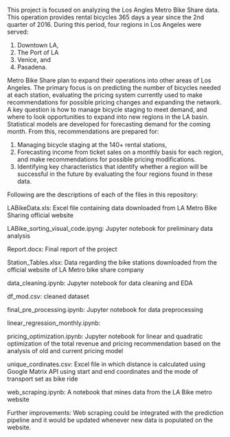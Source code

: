 This project is focused on analyzing the Los Angles Metro Bike Share
data. This operation provides rental bicycles 365 days a year since the 2nd quarter
of 2016. During this period, four regions in Los Angeles were served:
1. Downtown LA,
2. The Port of LA
3. Venice, and
4. Pasadena.


Metro Bike Share plan to expand their operations into other areas of Los Angeles.
The primary focus is on predicting the number of bicycles needed at each station, evaluating the pricing
system currently used to make recommendations for possible pricing changes and
expanding the network. A key question is how to manage bicycle staging to meet
demand, and where to look opportunities to expand into new regions in the LA
basin.
Statistical models are developed for forecasting demand for the coming month. From this, recommendations are prepared for:
1. Managing bicycle staging at the 140+ rental stations,
2. Forecasting income from ticket sales on a monthly basis for each region,
and make recommendations for possible pricing modifications.
3. Identifying key characteristics that identify whether a region will be successful
in the future by evaluating the four regions found in these data.


Following are the descriptions of each of the files in this repository:

LABikeData.xls: Excel file containing data downloaded from LA Metro Bike Sharing official website

LABike_sorting_visual_code.ipyng: Jupyter notebook for preliminary data analysis

Report.docx: Final report of the project

Station_Tables.xlsx: Data regarding the bike stations downloaded from the official website of LA Metro bike share company

data_cleaning.ipynb: Jupyter notebook for data cleaning and EDA

df_mod.csv: cleaned dataset

final_pre_processing.ipynb: Jupyter notebook for data preprocessing

linear_regression_monthly.ipynb: 

pricing_optimization.ipynb: Jupyter notebook for linear and quadratic optimization of the total revenue and pricing recommendation based on the analysis of old and current pricing model

unique_cordinates.csv: Excel file in which distance is calculated using Google Matrix API using start and end coordinates and the mode of transport set as bike ride

web_scraping.ipynb: A notebook that mines data from the LA Bike metro website

Further improvements:
Web scraping could be integrated with the prediction pipeline and it would be updated whenever new data is populated on the website. 
